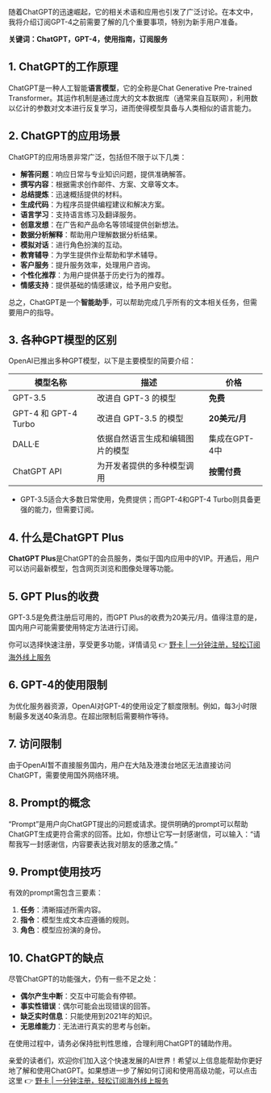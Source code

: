 随着ChatGPT的迅速崛起，它的相关术语和应用也引发了广泛讨论。在本文中，我将介绍订阅GPT-4之前需要了解的几个重要事项，特别为新手用户准备。

**关键词：ChatGPT，GPT-4，使用指南，订阅服务**

## 1. ChatGPT的工作原理

ChatGPT是一种人工智能**语言模型**，它的全称是Chat Generative Pre-trained Transformer。其运作机制是通过庞大的文本数据库（通常来自互联网），利用数以亿计的参数对文本进行反复学习，进而使得模型具备与人类相似的语言能力。

## 2. ChatGPT的应用场景

ChatGPT的应用场景非常广泛，包括但不限于以下几类：

- **解答问题**：响应日常与专业知识问题，提供准确解答。
- **撰写内容**：根据需求创作邮件、方案、文章等文本。
- **总结提炼**：迅速概括提供的材料。
- **生成代码**：为程序员提供编程建议和解决方案。
- **语言学习**：支持语言练习及翻译服务。
- **创意发想**：在广告和产品命名等领域提供创新想法。
- **数据分析解释**：帮助用户理解数据分析结果。
- **模拟对话**：进行角色扮演的互动。
- **教育辅导**：为学生提供作业帮助和学术辅导。
- **客户服务**：提升服务效率，处理用户咨询。
- **个性化推荐**：为用户提供基于历史行为的推荐。
- **情感支持**：提供基础的情感建议，给予用户安慰。

总之，ChatGPT是一个**智能助手**，可以帮助完成几乎所有的文本相关任务，但需要用户的指导。

## 3. 各种GPT模型的区别

OpenAI已推出多种GPT模型，以下是主要模型的简要介绍：

| 模型名称        | 描述                     | 价格          |
|-----------------|--------------------------|---------------|
| GPT-3.5         | 改进自 GPT-3 的模型      | **免费**      |
| GPT-4 和 GPT-4 Turbo | 改进自 GPT-3.5 的模型 | **20美元/月** |
| DALL·E          | 依据自然语言生成和编辑图片的模型 | 集成在GPT-4中 |
| ChatGPT API     | 为开发者提供的多种模型调用 | **按需付费**  |

- GPT-3.5适合大多数日常使用，免费提供；而GPT-4和GPT-4 Turbo则具备更强的能力，但需要订阅。

## 4. 什么是ChatGPT Plus

**ChatGPT Plus**是ChatGPT的会员服务，类似于国内应用中的VIP。开通后，用户可以访问最新模型，包含网页浏览和图像处理等功能。

## 5. GPT Plus的收费

GPT-3.5是免费注册后可用的，而GPT Plus的收费为20美元/月。值得注意的是，国内用户可能需要使用特定方法进行订阅。

你可以选择快速注册，享受更多功能，详情请见 👉 [野卡 | 一分钟注册，轻松订阅海外线上服务](https://bit.ly/bewildcard)

## 6. GPT-4的使用限制

为优化服务器资源，OpenAI对GPT-4的使用设定了额度限制。例如，每3小时限制最多发送40条消息。在超出限制后需要稍作等待。

## 7. 访问限制

由于OpenAI暂不直接服务国内，用户在大陆及港澳台地区无法直接访问ChatGPT，需要使用国外网络环境。

## 8. Prompt的概念

“Prompt”是用户向ChatGPT提出的问题或请求。提供明确的prompt可以帮助ChatGPT生成更符合需求的回答。比如，你想让它写一封感谢信，可以输入：“请帮我写一封感谢信，内容要表达我对朋友的感激之情。”

## 9. Prompt使用技巧

有效的prompt需包含三要素：

1. **任务**：清晰描述所需内容。
2. **指令**：模型生成文本应遵循的规则。
3. **角色**：模型应扮演的身份。

## 10. ChatGPT的缺点

尽管ChatGPT的功能强大，仍有一些不足之处：

- **偶尔产生中断**：交互中可能会有停顿。
- **事实性错误**：偶尔可能会出现错误的回答。
- **缺乏实时信息**：只能使用到2021年的知识。
- **无思维能力**：无法进行真实的思考与创新。

在使用过程中，请务必保持批判性思维，合理利用ChatGPT的辅助作用。

亲爱的读者们，欢迎你们加入这个快速发展的AI世界！希望以上信息能帮助你更好地了解和使用ChatGPT。如果想进一步了解如何订阅和使用高级功能，可以点击这里 👉 [野卡 | 一分钟注册，轻松订阅海外线上服务](https://bit.ly/bewildcard)